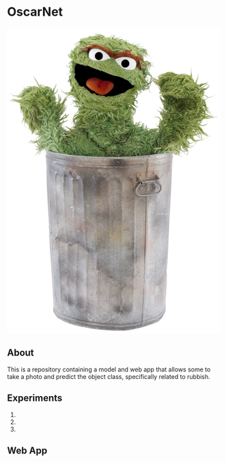 
# OscarNet

![oscar](oscar.png)

## About 
This is a repository containing a model and web app that allows some to take a photo and predict the object class, specifically related to rubbish. 

## Experiments

1. 
2.
3.

## Web App